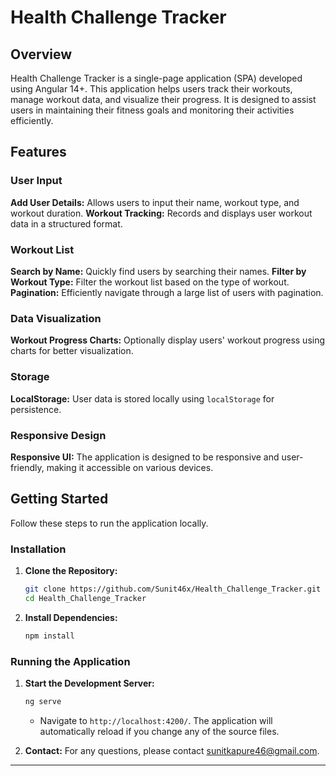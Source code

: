 
# Health Challenge Tracker

## Overview

Health Challenge Tracker is a single-page application (SPA) developed using Angular 14+. This application helps users track their workouts, manage workout data, and visualize their progress. It is designed to assist users in maintaining their fitness goals and monitoring their activities efficiently.

## Features

### User Input
 **Add User Details:** Allows users to input their name, workout type, and workout duration.
 **Workout Tracking:** Records and displays user workout data in a structured format.

### Workout List
 **Search by Name:** Quickly find users by searching their names.
 **Filter by Workout Type:** Filter the workout list based on the type of workout.
 **Pagination:** Efficiently navigate through a large list of users with pagination.

### Data Visualization
 **Workout Progress Charts:** Optionally display users' workout progress using charts for better visualization.

### Storage
 **LocalStorage:** User data is stored locally using `localStorage` for persistence.

### Responsive Design
 **Responsive UI:** The application is designed to be responsive and user-friendly, making it accessible on various devices.

## Getting Started

Follow these steps to run the application locally.

### Installation

1. **Clone the Repository:**
   ```bash
   git clone https://github.com/Sunit46x/Health_Challenge_Tracker.git
   cd Health_Challenge_Tracker
   ```

2. **Install Dependencies:**
   ```bash
   npm install
   ```

### Running the Application

1. **Start the Development Server:**
   ```bash
   ng serve
   ```
   - Navigate to `http://localhost:4200/`. The application will automatically reload if you change any of the source files.

2. **Contact:**
   For any questions, please contact [sunitkapure46@gmail.com](mailto:sunitkapure46@gmail.com).

---